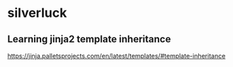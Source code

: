 # silverluck

## Learning jinja2 template inheritance

https://jinja.palletsprojects.com/en/latest/templates/#template-inheritance
